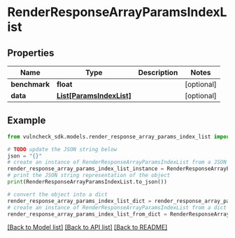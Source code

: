 # RenderResponseArrayParamsIndexList


## Properties

Name | Type | Description | Notes
------------ | ------------- | ------------- | -------------
**benchmark** | **float** |  | [optional] 
**data** | [**List[ParamsIndexList]**](ParamsIndexList.md) |  | [optional] 

## Example

```python
from vulncheck_sdk.models.render_response_array_params_index_list import RenderResponseArrayParamsIndexList

# TODO update the JSON string below
json = "{}"
# create an instance of RenderResponseArrayParamsIndexList from a JSON string
render_response_array_params_index_list_instance = RenderResponseArrayParamsIndexList.from_json(json)
# print the JSON string representation of the object
print(RenderResponseArrayParamsIndexList.to_json())

# convert the object into a dict
render_response_array_params_index_list_dict = render_response_array_params_index_list_instance.to_dict()
# create an instance of RenderResponseArrayParamsIndexList from a dict
render_response_array_params_index_list_from_dict = RenderResponseArrayParamsIndexList.from_dict(render_response_array_params_index_list_dict)
```
[[Back to Model list]](../README.md#documentation-for-models) [[Back to API list]](../README.md#documentation-for-api-endpoints) [[Back to README]](../README.md)


